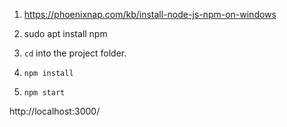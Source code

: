 1. https://phoenixnap.com/kb/install-node-js-npm-on-windows
1. sudo apt install npm



2. ```cd``` into the project folder.
3. ```npm install```
4. ```npm start```

http://localhost:3000/
 

